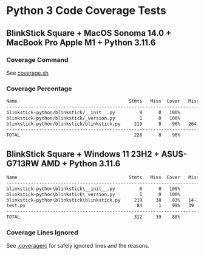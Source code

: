 # Python 3 Code Coverage Tests

## BlinkStick Square + MacOS Sonoma 14.0 + MacBook Pro Apple M1 + Python 3.11.6

### Coverage Command

See [coverage.sh](coverage.sh)

### Coverage Percentage

```sh
Name                                         Stmts   Miss  Cover   Missing
--------------------------------------------------------------------------
blinkstick-python/blinkstick/__init__.py         8      0   100%
blinkstick-python/blinkstick/_version.py         1      0   100%
blinkstick-python/blinkstick/blinkstick.py     219      8    96%   264, 411-412, 452-454, 615, 824-825
--------------------------------------------------------------------------
TOTAL                                          228      8    96%
```

## BlinkStick Square + Windows 11 23H2 + ASUS-G713RW AMD + Python 3.11.6

```sh
Name                                         Stmts   Miss  Cover   Missing
--------------------------------------------------------------------------
blinkstick-python\blinkstick\__init__.py         8      0   100%
blinkstick-python\blinkstick\_version.py         1      0   100%
blinkstick-python\blinkstick\blinkstick.py     219     38    83%   14-15, 218, 223-224, 251-252, 263-268, 288, 300, 371, 411-412, 452-454, 612-617, 820-829, 1558, 1596-1610
test.py                                         84      1    99%   39
--------------------------------------------------------------------------
TOTAL                                          312     39    88%
```

### Coverage Lines Ignored

See [.coveragerc](.coveragerc) for safely ignored lines and the reasons.
